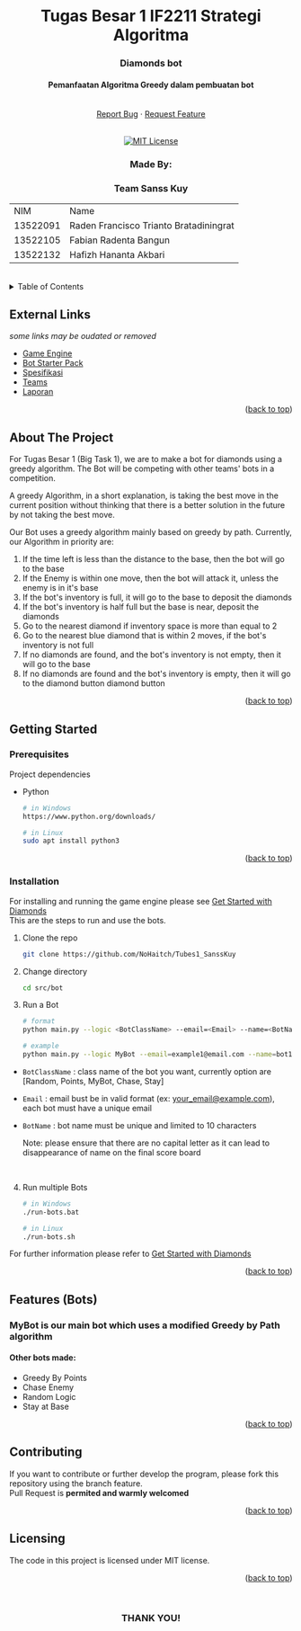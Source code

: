 <!-- Back to Top Link-->
<a name="readme-top"></a>


<br />
<div align="center">
  <h1 align="center">Tugas Besar 1 IF2211 Strategi Algoritma
</h1>

  <p align="center">
    <h3>Diamonds bot</h3>
    <h4>  Pemanfaatan Algoritma Greedy dalam pembuatan bot </h4>
    <br/>
    <!-- IMAGE OR LOGO -->
    <!-- <img src="" alt="Project Logo // Team Picture // etc">
    <br/>
    <br/> -->
    <a href="https://github.com/NoHaitch/Tubes1_SanssKuy/issues">Report Bug</a>
    ·
    <a href="https://github.com/NoHaitch/Tubes1_SanssKuy/issues">Request Feature</a>
<br>
<br>

[![MIT License][license-shield]][license-url]

  </p>
</div>

<!-- CONTRIBUTOR -->
<div align="center" id="contributor">
  <strong>
    <h3>Made By:</h3>
    <h3>Team Sanss Kuy</h3>
    <!-- OPTIONAL TABLE FOR MULTIPLE PEOPLE -->
    <table align="center">
      <tr>
        <td>NIM</td>
        <td>Name</td>
      </tr>
      </tr>
      <tr>
        <td>13522091</td>
        <td>Raden Francisco Trianto Bratadiningrat</td>
      </tr>
      <tr>
        <td>13522105</td>
        <td>Fabian Radenta Bangun</td>
      </tr>
      </tr>
      <tr>
        <td>13522132</td>
        <td>Hafizh Hananta Akbari</td>
      </tr>
    </table>
  </strong>
  <br>
</div>


<!-- TABLE OF CONTENTS -->
<details>
  <summary>Table of Contents</summary>
  <ol>
    <li>
      <a href="#about-the-project">About The Project</a>
    </li>
    <li>
      <a href="#getting-started">Getting Started</a>
      <ul>
        <li><a href="#prerequisites">Prerequisites</a></li>
        <li><a href="#installation">Installation</a></li>
        <li>
        <li><a href="#features-bots">Features</a></li>
      </ul>
    </li>
    <li><a href="#contributing">Contributing</a></li>
    <li><a href="#license">License</a></li>
  </ol>
</details>

## External Links
*some links may be oudated or removed*

- [Game Engine](https://github.com/haziqam/tubes1-IF2211-game-engine/releases/tag/v1.1.0)
- [Bot Starter Pack](https://github.com/haziqam/tubes1-IF2211-bot-starter-pack/releases/tag/v1.0.1)
- [Spesifikasi](https://github.com/NoHaitch/Tubes1_SanssKuy/blob/main/docs/Spesifikasi%20Tugas%20Besar%201%20IF2211%20Strategi%20Algoritma.pdf)
- [Teams](https://docs.google.com/spreadsheets/d/1ZILn6qF6UQxNtX9gTAW3OLUATywvMxiH6ZWjcOHQIMk/edit#gid=0)
- [Laporan](https://docs.google.com/document/d/1PFvT0fZ5A-Y0c4bGGskhrANSyCaK5hDHjAJZVX32QWw/edit#heading=h.ikd424rh8bpn)

<p align="right">(<a href="#readme-top">back to top</a>)</p>

<!-- ABOUT THE PROJECT -->
## About The Project

For Tugas Besar 1 (Big Task 1), we are to make a bot for diamonds using a greedy algorithm. The Bot will be competing with other teams' bots in a competition. 

A greedy Algorithm, in a short explanation, is taking the best move in the current position without thinking that there is a better solution in the future by not taking the best move.
  
Our Bot uses a greedy algorithm mainly based on greedy by path. Currently, our Algorithm in priority are:   
1. If the time left is less than the distance to the base, then the bot will go to the base    
2. If the Enemy is within one move, then the bot will attack it, unless the enemy is in it's base     
3. If the bot's inventory is full, it will go to the base to deposit the diamonds  
4. If the bot's inventory is half full but the base is near, deposit the diamonds    
5. Go to the nearest diamond if inventory space is more than equal to 2   
6. Go to the nearest blue diamond that is within 2 moves, if the bot's inventory is not full  
7. If no diamonds are found, and the bot's inventory is not empty, then it will go to the base  
8. If no diamonds are found and the bot's inventory is empty, then it will go to the diamond button diamond button  

<!-- OPTIONAL LINK OR REFERENCE -->
<!-- <p align="center">
You can explore more on this link ... 
<br>
<a href="https://example.com"> <Strong>THIS LINK</Strong>
</a>
</p> -->

<p align="right">(<a href="#readme-top">back to top</a>)</p>


<!-- GETTING STARTED -->
## Getting Started

### Prerequisites

Project dependencies  

* Python
  ```sh
  # in Windows
  https://www.python.org/downloads/

  # in Linux
  sudo apt install python3
  ```

<p align="right">(<a href="#readme-top">back to top</a>)</p>

### Installation

For installing and running the game engine please see [Get Started with Diamonds](https://docs.google.com/document/d/1L92Axb89yIkom0b24D350Z1QAr8rujvHof7-kXRAp7c/edit)  
This are the steps to run and use the bots.   

1. Clone the repo
   ```sh
   git clone https://github.com/NoHaitch/Tubes1_SanssKuy
   ```
2. Change directory
   ```sh
   cd src/bot
   ```
3. Run a Bot
   ```sh
   # format
   python main.py --logic <BotClassName> --email=<Email> --name=<BotName>  --password=<Password> --team etimo

   # example
   python main.py --logic MyBot --email=example1@email.com --name=bot1 --password=123456 --team etimo
   ```

  - `BotClassName` : class name of the bot you want, currently option are [Random, Points, MyBot, Chase, Stay]
  - `Email` : email bust be in valid format (ex: your_email@example.com), each bot must have a unique email  
  - `BotName` : bot name must be unique and limited to 10 characters  
    
    Note: please ensure that there are no capital letter as it can lead to disappearance of name on the final score board 
    
    &nbsp;
   
4. Run multiple Bots
   ```sh
   # in Windows
   ./run-bots.bat

   # in Linux
   ./run-bots.sh
   ```


For further information please refer to [Get Started with Diamonds](https://docs.google.com/document/d/1L92Axb89yIkom0b24D350Z1QAr8rujvHof7-kXRAp7c/edit) 

<p align="right">(<a href="#readme-top">back to top</a>)</p>


<!-- Bots -->
## Features (Bots)

### MyBot is our main bot which uses a modified Greedy by Path algorithm
#### Other bots made:
- Greedy By Points
- Chase Enemy
- Random Logic
- Stay at Base

<p align="right">(<a href="#readme-top">back to top</a>)</p>


<!-- CONTRIBUTING -->
## Contributing

If you want to contribute or further develop the program, please fork this repository using the branch feature.  
Pull Request is **permited and warmly welcomed**
<!-- In bahasa Indonesia: Jika Anda ingin berkontribusi atau melanjutkan perkembangan program, silahkan fork repository ini dan gunakan branch fitur.  

Permintaan Pull __sangat diperbolehkan dan diterima dengan hangat__. -->

<p align="right">(<a href="#readme-top">back to top</a>)</p>



<!-- LICENSE -->
## Licensing

The code in this project is licensed under MIT license.  
<!-- Add other targeted langguage: Code dalam projek ini berada di bawah lisensi MIT. -->


<!-- SPECIAL THANKS AND/OR CREDITS -->
<!-- [Best-README-Template](https://github.com/othneildrew/Best-README-Template) by othneildrew -->

<p align="right">(<a href="#readme-top">back to top</a>)</p>

<br>
<h3 align="center"> THANK YOU! </h3>

<!-- MARKDOWN LINKS & IMAGES -->
<!-- https://www.markdownguide.org/basic-syntax/#reference-style-links -->
[issues-url]: https://github.com/NoHaitch/Tubes1_SanssKuy/issues
[license-shield]: https://img.shields.io/github/license/othneildrew/Best-README-Template.svg?style=for-the-badge
[license-url]: https://github.com/NoHaitch/Tubes1_SanssKuy/blob/main/LICENSE
